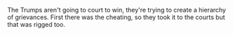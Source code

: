 The Trumps aren't going to court to win, they're trying to create a hierarchy of grievances. First there was the cheating, so they took it to the courts but that was rigged too. 
